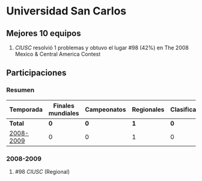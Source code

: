 ---
---

# Universidad San Carlos

## Mejores 10 equipos

1. _CIUSC_ resolvió 1 problemas y obtuvo el lugar #98 (42%) en The 2008 Mexico & Central America Contest

## Participaciones

### Resumen

| Temporada | Finales mundiales | Campeonatos | Regionales | Clasificatorios | Equipos |
| --- | --- | --- | --- | --- | --- |
| **Total** | **0** | **0** | **1** | **0** | **1** |
| [2008-2009](#2008-2009) | 0 | 0 | 1 | 0 | 1 |

### 2008-2009

1. #98 _CIUSC_ (Regional)



